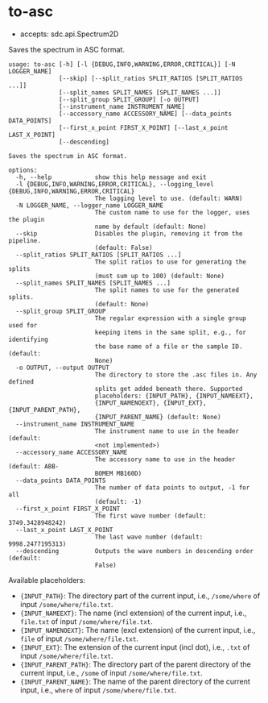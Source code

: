 # to-asc

* accepts: sdc.api.Spectrum2D

Saves the spectrum in ASC format.

```
usage: to-asc [-h] [-l {DEBUG,INFO,WARNING,ERROR,CRITICAL}] [-N LOGGER_NAME]
              [--skip] [--split_ratios SPLIT_RATIOS [SPLIT_RATIOS ...]]
              [--split_names SPLIT_NAMES [SPLIT_NAMES ...]]
              [--split_group SPLIT_GROUP] [-o OUTPUT]
              [--instrument_name INSTRUMENT_NAME]
              [--accessory_name ACCESSORY_NAME] [--data_points DATA_POINTS]
              [--first_x_point FIRST_X_POINT] [--last_x_point LAST_X_POINT]
              [--descending]

Saves the spectrum in ASC format.

options:
  -h, --help            show this help message and exit
  -l {DEBUG,INFO,WARNING,ERROR,CRITICAL}, --logging_level {DEBUG,INFO,WARNING,ERROR,CRITICAL}
                        The logging level to use. (default: WARN)
  -N LOGGER_NAME, --logger_name LOGGER_NAME
                        The custom name to use for the logger, uses the plugin
                        name by default (default: None)
  --skip                Disables the plugin, removing it from the pipeline.
                        (default: False)
  --split_ratios SPLIT_RATIOS [SPLIT_RATIOS ...]
                        The split ratios to use for generating the splits
                        (must sum up to 100) (default: None)
  --split_names SPLIT_NAMES [SPLIT_NAMES ...]
                        The split names to use for the generated splits.
                        (default: None)
  --split_group SPLIT_GROUP
                        The regular expression with a single group used for
                        keeping items in the same split, e.g., for identifying
                        the base name of a file or the sample ID. (default:
                        None)
  -o OUTPUT, --output OUTPUT
                        The directory to store the .asc files in. Any defined
                        splits get added beneath there. Supported
                        placeholders: {INPUT_PATH}, {INPUT_NAMEEXT},
                        {INPUT_NAMENOEXT}, {INPUT_EXT}, {INPUT_PARENT_PATH},
                        {INPUT_PARENT_NAME} (default: None)
  --instrument_name INSTRUMENT_NAME
                        The instrument name to use in the header (default:
                        <not implemented>)
  --accessory_name ACCESSORY_NAME
                        The accessory name to use in the header (default: ABB-
                        BOMEM MB160D)
  --data_points DATA_POINTS
                        The number of data points to output, -1 for all
                        (default: -1)
  --first_x_point FIRST_X_POINT
                        The first wave number (default: 3749.3428948242)
  --last_x_point LAST_X_POINT
                        The last wave number (default: 9998.2477195313)
  --descending          Outputs the wave numbers in descending order (default:
                        False)
```

Available placeholders:

* `{INPUT_PATH}`: The directory part of the current input, i.e., `/some/where` of input `/some/where/file.txt`.
* `{INPUT_NAMEEXT}`: The name (incl extension) of the current input, i.e., `file.txt` of input `/some/where/file.txt`.
* `{INPUT_NAMENOEXT}`: The name (excl extension) of the current input, i.e., `file` of input `/some/where/file.txt`.
* `{INPUT_EXT}`: The extension of the current input (incl dot), i.e., `.txt` of input `/some/where/file.txt`.
* `{INPUT_PARENT_PATH}`: The directory part of the parent directory of the current input, i.e., `/some` of input `/some/where/file.txt`.
* `{INPUT_PARENT_NAME}`: The name of the parent directory of the current input, i.e., `where` of input `/some/where/file.txt`.
